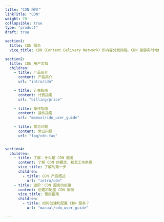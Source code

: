 ```yaml
---
title: "CDN 服务"
linkTitle: "CDN"
weight: 70
collapsible: true
type: "product"
draft: true

section1:
  title: CDN 服务
  vice_title: CDN（Content Delivery Network）即内容分发网络。CDN 能够实时地根据网络流量和各节点负载状况以及节点到用户的距离和响应时间等综合因素，将用户的请求重新导向离用户最近的服务节点上，从而使用户可就近取得所需内容，解决 Internet 网络拥挤的状况，提高用户访问网站的响应速度。

section2:
  title: CDN 用户文档
  children:
    - title: 产品简介
      content: 产品简介
      url: "intro/cdn"

    - title: 计费指南
      content: 计费指南
      url: "billing/price"
      
    - title: 操作指南
      content: 操作指南
      url: "manual/cdn_user_guide"
      
    - title: 常见问题
      content: 常见问题
      url: "faq/cdn-faq"


section4:
  children:
    - title: 了解：什么是 CDN 服务
      content: 了解 CDN 的概念，和其工作原理
      vice_title: 了解的第一步
      children:
        - title: CDN 产品概述
          url: "intro/cdn"
    - title: 进阶：CDN 服务的创建
      content: 创建和配置 CDN 服务
      vice_title: 使用指南
      children:
        - title: 如何创建和配置 CDN 服务？
          url: "manual/cdn_user_guide"

---
```


